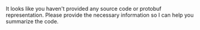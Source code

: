 It looks like you haven't provided any source code or protobuf representation. Please provide the necessary information so I can help you summarize the code.